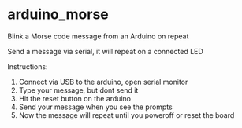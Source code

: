 # arduino_morse
Blink a Morse code message from an Arduino on repeat

Send a message via serial, it will repeat on a connected LED

Instructions:
1. Connect via USB to the arduino, open serial monitor
2. Type your message, but dont send it
3. Hit the reset button on the arduino
4. Send your message when you see the prompts
5. Now the message will repeat until you poweroff or reset the board
